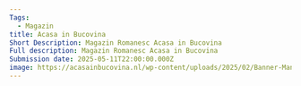 ```yaml
---
Tags:
  - Magazin
title: Acasa in Bucovina
Short Description: Magazin Romanesc Acasa in Bucovina
Full description: Magazin Romanesc Acasa in Bucovina
Submission date: 2025-05-11T22:00:00.000Z
image: https://acasainbucovina.nl/wp-content/uploads/2025/02/Banner-Mancare_AIB_v3-01-min-2048x1072.jpg
---
```



